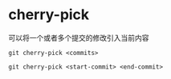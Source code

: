# cherry-pick

可以将一个或者多个提交的修改引入当前内容

`git cherry-pick <commits>`

`git cherry-pick <start-commit> <end-commit>`